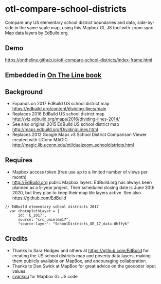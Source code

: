 # otl-compare-school-districts
Compare any US elementary school district boundaries and data, side-by-side in the same scale map, using this Mapbox GL JS tool with zoom sync. Map data layers by EdBuild.org.

## Demo
https://ontheline.github.io/otl-compare-school-districts/index-frame.html

## Embedded in [On The Line book](http://OnTheLine.trincoll.edu)

## Background
- Expands on 2017 EdBuild US school district map https://edbuild.org/content/dividing-lines/main
- Replaces 2016 EdBuild US school district map http://viz.edbuild.org/maps/2016/dividing-lines-2014/
- See also original 2015 EdBuild US school district map http://maps.edbuild.org/DividingLines.html
- Replaces 2012 Google Maps v3 School District Comparison Viewer created with UConn MAGIC http://magic.lib.uconn.edu/otl/dualzoom_schooldistricts.html

## Requires
- Mapbox access token (free use up to a limited number of views per month)
- http://EdBuild.org public Mapbox layers. EdBuild.org has always been planned as a 5-year project. Their scheduled closing date is June 30th 2020, but they plan to keep their map tile layers active. See also https://github.com/EdBuild

```
// EdBuild elementary school districts 2017
  var choroplethLayer = {
      id: 'E_2017',
      source: "src_unielem17",
      "source-layer": "SchoolDistricts_UE_17_data-0hffyk"
```

## Credits
- Thanks to Sara Hodges and others at https://github.com/EdBuild for creating the US school districts map and poverty data layers, making them publicly available on MapBox, and encouraging collaboration.
- Thanks to Dan Swick at MapBox for great advice on the geocoder input values.
- [ilyankou](https://github.com/ilyankou) for Mapbox GL JS code
